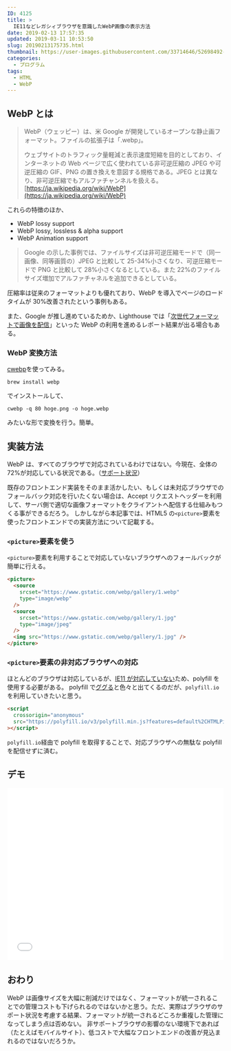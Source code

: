 ```yaml
---
ID: 4125
title: >
  IE11などレガシィブラウザを意識したWebP画像の表示方法
date: 2019-02-13 17:57:35
updated: 2019-03-11 10:53:50
slug: 20190213175735.html
thumbnail: https://user-images.githubusercontent.com/33714646/52698492-e8ee5e80-2fb6-11e9-875d-4196c1cc31df.png
categories:
  - プログラム
tags:
  - HTML
  - WebP
---
```


## WebP とは

> WebP（ウェッピー）は、米 Google が開発しているオープンな静止画フォーマット。ファイルの拡張子は「.webp」。
>
> ウェブサイトのトラフィック量軽減と表示速度短縮を目的としており、インターネットの Web ページで広く使われている非可逆圧縮の JPEG や可逆圧縮の GIF、PNG の置き換えを意図する規格である。JPEG とは異なり、非可逆圧縮でもアルファチャンネルを扱える。
> [https://ja.wikipedia.org/wiki/WebP](https://ja.wikipedia.org/wiki/WebP)

これらの特徴のほか、

- WebP lossy support
- WebP lossy, lossless & alpha support
- WebP Animation support

> Google の示した事例では、ファイルサイズは非可逆圧縮モードで（同一画像、同等画質の）JPEG と比較して 25-34%小さくなり、可逆圧縮モードで PNG と比較して 28%小さくなるとしている。また 22%のファイルサイズ増加でアルファチャネルを追加できるとしている。

圧縮率は従来のフォーマットよりも優れており、WebP を導入でページのロードタイムが 30%改善されたという事例もある。

また、Google が推し進めているためか、Lighthouse では「[次世代フォーマットで画像を配信](https://developers.google.com/web/tools/lighthouse/audits/webp)」といった WebP の利用を進めるレポート結果が出る場合もある。

### WebP 変換方法

[cwebp](https://developers.google.com/speed/webp/docs/cwebp)を使ってみる。

```
brew install webp
```

でインストールして、

```
cwebp -q 80 hoge.png -o hoge.webp
```

みたいな形で変換を行う。簡単。

## 実装方法

WebP は、すべてのブラウザで対応されているわけではない。今現在、全体の 72%が対応している状況である。（[サポート状況](https://caniuse.com/#feat=webp)）

既存のフロントエンド実装をそのまま活かしたい、もしくは未対応ブラウザでのフォールバック対応を行いたくない場合は、Accept リクエストヘッダーを利用して、サーバ側で適切な画像フォーマットをクライアントへ配信する仕組みもつくる事ができるだろう。
しかしながら本記事では、HTML5 の`<picture>`要素を使ったフロントエンドでの実装方法について記載する。

### `<picture>`要素を使う

`<picture>`要素を利用することで対応していないブラウザへのフォールバックが簡単に行える。

```html
<picture>
  <source
    srcset="https://www.gstatic.com/webp/gallery/1.webp"
    type="image/webp"
  />
  <source
    srcset="https://www.gstatic.com/webp/gallery/1.jpg"
    type="image/jpeg"
  />
  <img src="https://www.gstatic.com/webp/gallery/1.jpg" />
</picture>
```

### `<picture>`要素の非対応ブラウザへの対応

ほとんどのブラウザは対応しているが、[IE11 が対応していない](https://caniuse.com/#feat=picture)ため、polyfill を使用する必要がある。
polyfill で[ググる](https://www.google.com/search?q=picture+polyfill)と色々と出てくるのだが、`polyfill.io`を利用していきたいと思う。

```html
<script
  crossorigin="anonymous"
  src="https://polyfill.io/v3/polyfill.min.js?features=default%2CHTMLPictureElement"
></script>
```

`polyfill.io`経由で polyfill を取得することで、対応ブラウザへの無駄な polyfill を配信せずに済む。

## デモ

<iframe height="400" style="width: 100%;" scrolling="no" title="Cases using WebP images" src="//codepen.io/hiro0218/embed/RvyELw/?height=265&theme-id=light&default-tab=result" frameborder="no" allowtransparency="true" allowfullscreen="true">
  See the Pen <a href='https://codepen.io/hiro0218/pen/RvyELw/'>Cases using WebP images</a> by hiro
  (<a href='https://codepen.io/hiro0218'>@hiro0218</a>) on <a href='https://codepen.io'>CodePen</a>.
</iframe>

## おわり

WebP は画像サイズを大幅に削減だけではなく、フォーマットが統一されることでの管理コストも下げられるのではないかと思う。ただ、実際はブラウザのサポート状況を考慮する結果、フォーマットが統一されるどころか重複した管理になってしまう点は否めない。
非サポートブラウザの影響のない環境下であれば（たとえばモバイルサイト）、低コストで大幅なフロントエンドの改善が見込まれるのではないだろうか。

